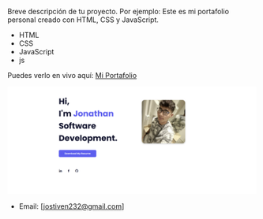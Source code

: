 Breve descripción de tu proyecto. Por ejemplo:
Este es mi portafolio personal creado con HTML, CSS y JavaScript.


- HTML
- CSS
- JavaScript
- js


Puedes verlo en vivo aquí: [Mi Portafolio](https://jcardonadev.github.io/portafolio/)


![Vista previa](/Vista%20previa.png)


- Email: [jostiven232@gmail.com]
